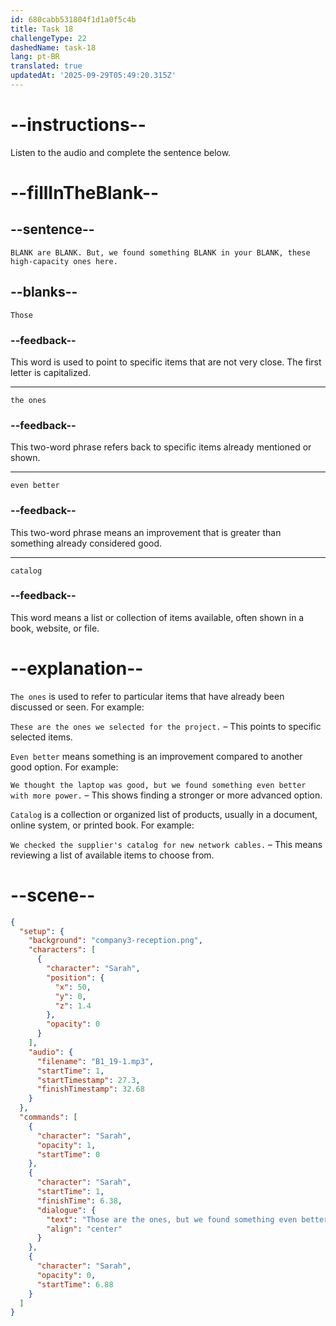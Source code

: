 ```yaml
---
id: 680cabb531804f1d1a0f5c4b
title: Task 18
challengeType: 22
dashedName: task-18
lang: pt-BR
translated: true
updatedAt: '2025-09-29T05:49:20.315Z'
---
```


<!-- (Audio) Sarah: Those are the ones. But, we found something even better in your catalog, these high-capacity ones here. -->

# --instructions--

Listen to the audio and complete the sentence below.

# --fillInTheBlank--

## --sentence--

`BLANK are BLANK. But, we found something BLANK in your BLANK, these high-capacity ones here.`

## --blanks--

`Those`

### --feedback--

This word is used to point to specific items that are not very close. The first letter is capitalized.

---

`the ones`

### --feedback--

This two-word phrase refers back to specific items already mentioned or shown.

---

`even better`

### --feedback--

This two-word phrase means an improvement that is greater than something already considered good.

---

`catalog`

### --feedback--

This word means a list or collection of items available, often shown in a book, website, or file.

# --explanation--

`The ones` is used to refer to particular items that have already been discussed or seen. For example:

`These are the ones we selected for the project.` – This points to specific selected items.

`Even better` means something is an improvement compared to another good option. For example:

`We thought the laptop was good, but we found something even better with more power.` – This shows finding a stronger or more advanced option.

`Catalog` is a collection or organized list of products, usually in a document, online system, or printed book. For example:

`We checked the supplier's catalog for new network cables.` – This means reviewing a list of available items to choose from.

# --scene--

```json
{
  "setup": {
    "background": "company3-reception.png",
    "characters": [
      {
        "character": "Sarah",
        "position": {
          "x": 50,
          "y": 0,
          "z": 1.4
        },
        "opacity": 0
      }
    ],
    "audio": {
      "filename": "B1_19-1.mp3",
      "startTime": 1,
      "startTimestamp": 27.3,
      "finishTimestamp": 32.68
    }
  },
  "commands": [
    {
      "character": "Sarah",
      "opacity": 1,
      "startTime": 0
    },
    {
      "character": "Sarah",
      "startTime": 1,
      "finishTime": 6.38,
      "dialogue": {
        "text": "Those are the ones, but we found something even better in your catalog, these high-capacity ones here.",
        "align": "center"
      }
    },
    {
      "character": "Sarah",
      "opacity": 0,
      "startTime": 6.88
    }
  ]
}
```
